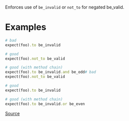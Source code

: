
Enforces use of `be_invalid` or `not_to` for negated be_valid.

# Examples

```ruby
# bad
expect(foo).to be_invalid

# good
expect(foo).not_to be_valid

# good (with method chain)
expect(foo).to be_invalid.and be_odd# bad
expect(foo).not_to be_valid

# good
expect(foo).to be_invalid

# good (with method chain)
expect(foo).to be_invalid.or be_even
```

[Source](http://www.rubydoc.info/gems/rubocop/RuboCop/Cop/RSpecRails/NegationBeValid)
